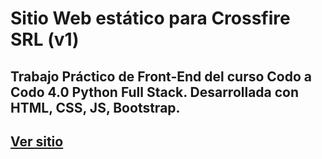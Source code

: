 # Sitio Web estático para Crossfire SRL (v1)
## Trabajo Práctico de Front-End del curso Codo a Codo 4.0 Python Full Stack. Desarrollada con HTML, CSS, JS, Bootstrap.
## <a href="https://crossfiresrl.netlify.app">Ver sitio</a>
